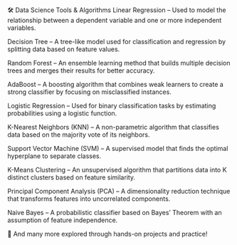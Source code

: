 🛠️ Data Science Tools & Algorithms
Linear Regression – Used to model the relationship between a dependent variable and one or more independent variables.

Decision Tree – A tree-like model used for classification and regression by splitting data based on feature values.

Random Forest – An ensemble learning method that builds multiple decision trees and merges their results for better accuracy.

AdaBoost – A boosting algorithm that combines weak learners to create a strong classifier by focusing on misclassified instances.

Logistic Regression – Used for binary classification tasks by estimating probabilities using a logistic function.

K-Nearest Neighbors (KNN) – A non-parametric algorithm that classifies data based on the majority vote of its neighbors.

Support Vector Machine (SVM) – A supervised model that finds the optimal hyperplane to separate classes.

K-Means Clustering – An unsupervised algorithm that partitions data into K distinct clusters based on feature similarity.

Principal Component Analysis (PCA) – A dimensionality reduction technique that transforms features into uncorrelated components.

Naive Bayes – A probabilistic classifier based on Bayes’ Theorem with an assumption of feature independence.

📌 And many more explored through hands-on projects and practice!
